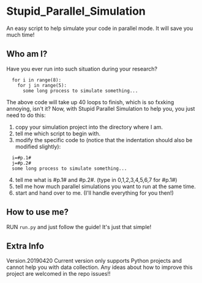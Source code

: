 # Stupid_Parallel_Simulation
An easy script to help simulate your code in parallel mode. It will save you much time!

## Who am I?
Have you ever run into such situation during your research?
```
  for i in range(8):
    for j in range(5):
      some long process to simulate something...
```
The above code will take up 40 loops to finish, which is so fxxking annoying, isn't it?
Now, with Stupid Parallel Simulation to help you, you just need to do this:
1. copy your simulation project into the directory where I am.
2. tell me which script to begin with.
3. modify the specific code to (notice that the indentation should also be modified slightly):
```
  i=#p.1#
  j=#p.2#
  some long process to simulate something...
```
4. tell me what is #p.1# and #p.2#. (type in 0,1,2,3,4,5,6,7 for #p.1#)
5. tell me how much parallel simulations you want to run at the same time.
6. start and hand over to me. (I'll handle everything for you then!)

## How to use me?
RUN `run.py` and just follow the guide! It's just that simple!

## Extra Info
Version.20190420
Current version only supports Python projects and cannot help you with data collection.
Any ideas about how to improve this project are welcomed in the repo issues!!
